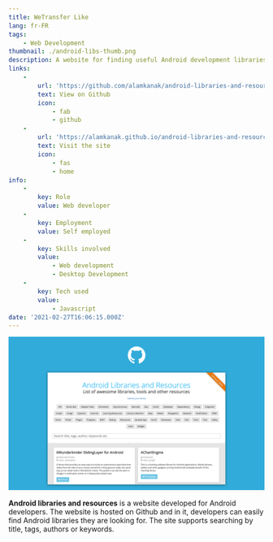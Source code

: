 ```yaml
---
title: WeTransfer Like
lang: fr-FR
tags:
    - Web Development
thumbnail: ./android-libs-thumb.png
description: A website for finding useful Android development libraries.
links:
    -
        url: 'https://github.com/alamkanak/android-libraries-and-resources'
        text: View on Github
        icon:
            - fab
            - github
    -
        url: 'https://alamkanak.github.io/android-libraries-and-resources'
        text: Visit the site
        icon:
            - fas
            - home
info:
    -
        key: Role
        value: Web developer
    -
        key: Employment
        value: Self employed
    -
        key: Skills involved
        value:
            - Web development
            - Desktop Development
    -
        key: Tech used
        value:
            - Javascript
date: '2021-02-27T16:06:15.000Z'
---
```

![An image](/android-libs.png)

**Android libraries and resources** is a website developed for Android developers. The website is hosted on Github and in it, developers can easily find Android libraries they are looking for. The site supports searching by title, tags, authors or keywords.
